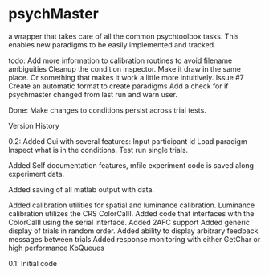 # psychMaster
a wrapper that takes care of all the common psychtoolbox tasks.
This enables new paradigms to be easily implemented and tracked.


todo:
Add more information to calibration routines to avoid filename ambiguities
Cleanup the condition inspector. Make it draw in the same place. Or something
that makes it work a little more intuitively. 
Issue #7 Create an automatic format to create paradigms
Add a check for if psychmaster changed from last run and warn user.  

Done:
Make changes to conditions persist across trial tests.


Version History


0.2:
Added Gui with several features:
Input participant id
Load paradigm
Inspect what is in the conditions. 
Test run single trials.

Added Self documentation features, mfile experiment code is saved along experiment data. 

Added saving of all matlab output with data. 

Added calibration utilities for spatial and luminance calibration.
Luminance calibration utilizes the CRS ColorCalII. Added code that interfaces
with the ColorCalII using the serial interface.
Added 2AFC support
Added generic display of trials in random order.
Added ability to display arbitrary feedback messages between trials
Added response monitoring with either GetChar or high performance KbQueues 

0.1: 
Initial code